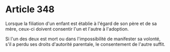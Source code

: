 # Article 348

Lorsque la filiation d'un enfant est établie à l'égard de son père et de sa mère, ceux-ci doivent consentir l'un et l'autre à l'adoption.

Si l'un des deux est mort ou dans l'impossibilité de manifester sa volonté, s'il a perdu ses droits d'autorité parentale, le consentement de l'autre suffit.
